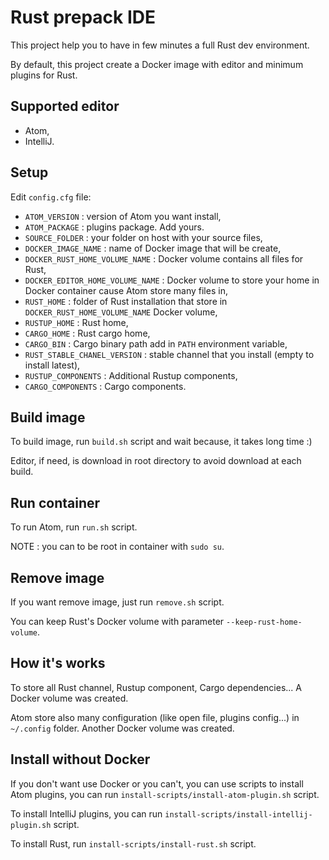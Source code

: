 # Rust prepack IDE

This project help you to have in few minutes a full Rust dev environment.

By default, this project create a Docker image with editor and minimum plugins for Rust.

## Supported editor

- Atom,
- IntelliJ.

## Setup

Edit `config.cfg` file:
 - `ATOM_VERSION` : version of Atom you want install,
 - `ATOM_PACKAGE` : plugins package. Add yours.
 - `SOURCE_FOLDER` : your folder on host with your source files,
 - `DOCKER_IMAGE_NAME` : name of Docker image that will be create,
 - `DOCKER_RUST_HOME_VOLUME_NAME` : Docker volume contains all files for Rust,
 - `DOCKER_EDITOR_HOME_VOLUME_NAME` : Docker volume to store your home in Docker container cause Atom store many files in,
 - `RUST_HOME` : folder of Rust installation that store in `DOCKER_RUST_HOME_VOLUME_NAME` Docker volume,
 - `RUSTUP_HOME` : Rust home,
 - `CARGO_HOME` : Rust cargo home,
 - `CARGO_BIN` : Cargo binary path add in `PATH` environment variable,
 - `RUST_STABLE_CHANEL_VERSION` : stable channel that you install (empty to install latest),
 - `RUSTUP_COMPONENTS` : Additional Rustup components,
 - `CARGO_COMPONENTS` : Cargo components.

## Build image

To build image, run `build.sh` script and wait because, it takes long time :)

Editor, if need, is download in root directory to avoid download at each build.

## Run container

To run Atom, run `run.sh` script.

NOTE : you can to be root in container with `sudo su`.

## Remove image

If you want remove image, just run `remove.sh` script.

You can keep Rust's Docker volume with parameter `--keep-rust-home-volume`.

## How it's works

To store all Rust channel, Rustup component, Cargo dependencies... A Docker volume was created.

Atom store also many configuration (like open file, plugins config...) in `~/.config` folder.
Another Docker volume was created.

## Install without Docker

If you don't want use Docker or you can't, you can use scripts to install Atom plugins,
you can run `install-scripts/install-atom-plugin.sh` script.

To install IntelliJ plugins, you can run `install-scripts/install-intellij-plugin.sh` script.

To install Rust, run `install-scripts/install-rust.sh` script.
